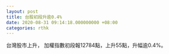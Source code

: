 ```yaml
---
layout: post
title: 台股初段升逾0.4%
date: 2020-08-31 09:14:18.000000000 +08:00
categories: rthk
---
```


台灣股市上升， 加權指數初段報12784點，上升55點，升幅逾0.4%。
